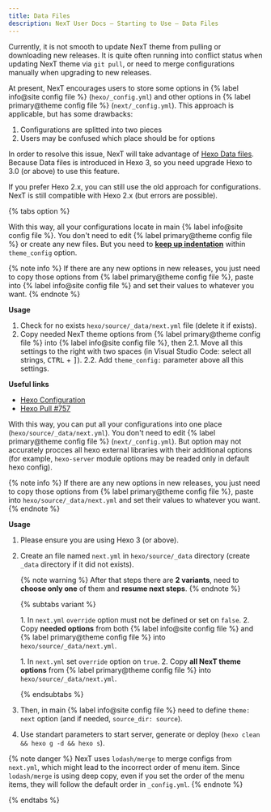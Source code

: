 ```yaml
---
title: Data Files
description: NexT User Docs – Starting to Use – Data Files
---
```


Currently, it is not smooth to update NexT theme from pulling or downloading new releases. It is quite often running into conflict status when updating NexT theme via `git pull`, or need to merge configurations manually when upgrading to new releases.

 At present, NexT encourages users to store some options in {% label info@site config file %} (`hexo/_config.yml`) and other options in {% label primary@theme config file %} (`next/_config.yml`). This approach is applicable, but has some drawbacks:
1. Configurations are splitted into two pieces
2. Users may be confused which place should be for options

In order to resolve this issue, NexT will take advantage of [Hexo Data files](https://hexo.io/docs/data-files). Because Data files is introduced in Hexo 3, so you need upgrade Hexo to 3.0 (or above) to use this feature.

If you prefer Hexo 2.x, you can still use the old approach for configurations. NexT is still compatible with Hexo 2.x (but errors are possible).

{% tabs option %}
<!-- tab {% label success@Hexo-Way %} -->
With this way, all your configurations locate in main {% label info@site config file %}.
You don't need to edit {% label primary@theme config file %} or create any new files.
But you need to **[keep up indentation](/docs/troubleshooting/#Keep-up-indentation)** within `theme_config` option.

{% note info %}
If there are any new options in new releases, you just need to copy those options from {% label primary@theme config file %}, paste into {% label info@site config file %} and set their values to whatever you want.
{% endnote %}

**Usage**

1. Check for no exists `hexo/source/_data/next.yml` file (delete it if exists).
2. Copy needed NexT theme options from {% label primary@theme config file %} into {% label info@site config file %}, then
   2.1. Move all this settings to the right with two spaces (in Visual Studio Code: select all strings, <kbd>CTRL</kbd> + <kbd>]</kbd>).
   2.2. Add `theme_config:` parameter above all this settings.

**Useful links**

* [Hexo Configuration](https://hexo.io/docs/configuration#Overriding-Theme-Config)
* [Hexo Pull #757](https://github.com/hexojs/hexo/pull/757)

<!-- endtab -->

<!-- tab NexT-Way -->
With this way, you can put all your configurations into one place (`hexo/source/_data/next.yml`).
You don't need to edit {% label primary@theme config file %} (`next/_config.yml`).
But option may not accurately procces all hexo external libraries with their additional options (for example, `hexo-server` module options may be readed only in default hexo config).

{% note info %}
If there are any new options in new releases, you just need to copy those options from {% label primary@theme config file %}, paste into `hexo/source/_data/next.yml` and set their values to whatever you want.
{% endnote %}

**Usage**

1. Please ensure you are using Hexo 3 (or above).
2. Create an file named `next.yml` in `hexo/source/_data` directory (create `_data` directory if it did not exists).

   {% note warning %}
   After that steps there are **2 variants**, need to **choose only one** of them and **resume next steps**.
   {% endnote %}

   {% subtabs variant %}
   <!-- tab <strong><code>override: false</code></strong> -->
   1\. In `next.yml` `override` option must not be defined or set on `false`.
   2\. Copy **needed options** from both {% label info@site config file %} and {% label primary@theme config file %} into `hexo/source/_data/next.yml`.
   <!-- endtab -->

   <!-- tab <code>override: true</code> -->
   1\. In `next.yml` set `override` option on `true`.
   2\. Copy **all NexT theme options** from {% label primary@theme config file %} into `hexo/source/_data/next.yml`.
   <!-- endtab -->
   {% endsubtabs %}
3. Then, in main {% label info@site config file %} need to define `theme: next` option (and if needed, `source_dir: source`).
4. Use standart parameters to start server, generate or deploy (`hexo clean && hexo g -d && hexo s`).

{% note danger %}
NexT uses `lodash/merge` to merge configs from `next.yml`, which might lead to the incorrect order of menu item. Since `lodash/merge` is using deep copy, even if you set the order of the menu items, they will follow the default order in `_config.yml`.
{% endnote %}

<!-- endtab -->
{% endtabs %}
